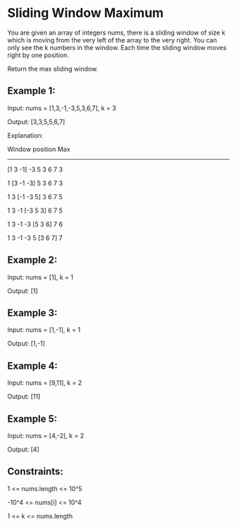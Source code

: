 # Sliding Window Maximum

You are given an array of integers nums, there is a sliding window of size k which is moving from the very left of the array to the very right. You can only see the k numbers in the window. Each time the sliding window moves right by one position.

Return the max sliding window.

## Example 1:

Input: nums = [1,3,-1,-3,5,3,6,7], k = 3

Output: [3,3,5,5,6,7]

Explanation:

Window position                Max
---------------               -----
[1  3  -1] -3  5  3  6  7       3

1 [3  -1  -3] 5  3  6  7       3

1  3 [-1  -3  5] 3  6  7       5

1  3  -1 [-3  5  3] 6  7       5

1  3  -1  -3 [5  3  6] 7       6

1  3  -1  -3  5 [3  6  7]      7

## Example 2:

Input: nums = [1], k = 1

Output: [1]

## Example 3:

Input: nums = [1,-1], k = 1

Output: [1,-1]

## Example 4:

Input: nums = [9,11], k = 2

Output: [11]

## Example 5:

Input: nums = [4,-2], k = 2

Output: [4]


## Constraints:

1 <= nums.length <= 10^5

-10^4 <= nums[i] <= 10^4

1 <= k <= nums.length